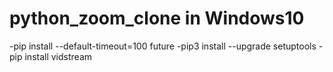 # python_zoom_clone in Windows10

-pip install --default-timeout=100 future
-pip3 install --upgrade setuptools
-pip install vidstream
